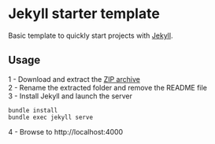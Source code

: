 # Jekyll starter template

Basic template to quickly start projects with [Jekyll](https://jekyllrb.com/).

## Usage

1 - Download and extract the [ZIP archive](https://github.com/cyrilsuzat/jekyll-starter-template/archive/main.zip)  
2 - Rename the extracted folder and remove the README file  
3 - Install Jekyll and launch the server  

```
bundle install
bundle exec jekyll serve
```

4 - Browse to http://localhost:4000
